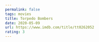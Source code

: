 ```yaml
---
permalink: false
tags: movies
title: Torpedo Bombers
date: 2020-05-09
url: https://www.imdb.com/title/tt0262052
rating: 3
---
```

